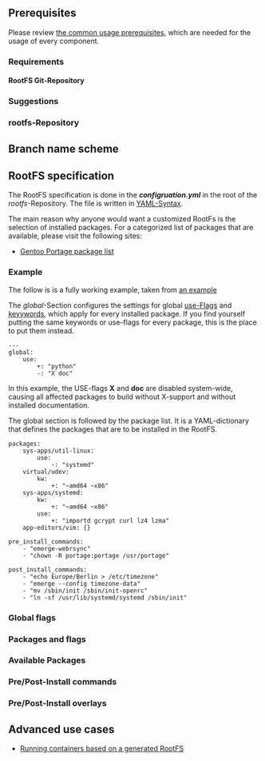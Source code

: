 

## Prerequisites
Please review [the common usage prerequisites](usage.md#Prerequisites), which
are needed for the usage of every component.

### Requirements
#### RootFS Git-Repository

### Suggestions

### rootfs-Repository


## Branch name scheme


## RootFS specification
The RootFS specification is done in the ***configruation.yml*** in the root of
the *rootfs*-Repository. The file is written in [YAML-Syntax](http://yaml.org/).

The main reason why anyone would want a customized RootFs is the selection of
installed packages. For a categorized list of packages that are available, 
please visit the following sites:

* [Gentoo Portage package list](http://packages.gentoo.org/categories/)


### Example
The follow is is a fully working example, taken from 
[an example](rootfs/examples/systemd/configuration.yml)


The *global*-Section configures the settings for global
[use-Flags](../background/common/terminology.md#use-flags) and 
[keyywords](../background/common/terminology.md#keywords), which apply for every
installed package. If you find yourself putting the same keywords or use-flags
for every package, this is the place to put them instead. 
```
---
global:
    use:
        +: "python"
        -: "X doc"
```
In this example, the USE-flags **X** and **doc** are disabled system-wide, causing all affected
packages to build without X-support and without installed documentation.

The global section is followed by the package list. It is a YAML-dictionary that
defines the packages that are to be installed in the RootFS.


```
packages:
    sys-apps/util-linux:
        use:
            -: "systemd"
    virtual/udev:
        kw:
            +: "~amd64 ~x86"
    sys-apps/systemd:
        kw:
            +: "~amd64 ~x86"
        use: 
            +: "importd gcrypt curl lz4 lzma"
    app-editors/vim: {}

pre_install_commands:
    - "emerge-webrsync"
    - "chown -R portage:portage /usr/portage"

post_install_commands:
    - "echo Europe/Berlin > /etc/timezone"
    - "emerge --config timezone-data"
    - "mv /sbin/init /sbin/init-openrc"
    - "ln -sf /usr/lib/systemd/systemd /sbin/init"
```



### Global flags
### Packages and flags
### Available Packages
### Pre/Post-Install commands
### Pre/Post-Install overlays

## Advanced use cases
* [Running containers based on a generated RootFS](rootfs/advanced/run-containers.md)
